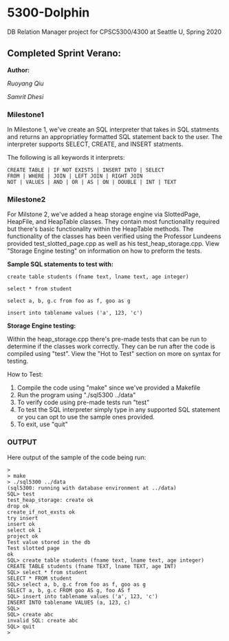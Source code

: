# 5300-Dolphin
DB Relation Manager project for CPSC5300/4300 at Seattle U, Spring 2020

## Completed Sprint Verano:
**Author:**

*Ruoyang Qiu*

*Samrit Dhesi* 
### Milestone1
In Milestone 1, we've create an SQL interpreter that takes in SQL statments and returns an appropriatley formatted SQL statement back to the user. 
The interpreter supports SELECT, CREATE, and INSERT statments. 

The following is all keywords it interprets:
```
CREATE TABLE | IF NOT EXISTS | INSERT INTO | SELECT
FROM | WHERE | JOIN | LEFT JOIN | RIGHT JOIN
NOT | VALUES | AND | OR | AS | ON | DOUBLE | INT | TEXT
```
### Milestone2
For Milstone 2, we've added a heap storage engine via SlottedPage, HeapFile, and HeapTable classes. They contain most functionality required but there's basic functionality within the HeapTable methods. The functionality
of the classes has been verified using the Professor Lundeens provided test_slotted_page.cpp as well as his test_heap_storage.cpp. View "Storage Engine testing" on information on how to preform the tests.

**Sample SQL statements to test with:**
```
create table students (fname text, lname text, age integer)

select * from student

select a, b, g.c from foo as f, goo as g

insert into tablename values ('a', 123, 'c')
```

**Storage Engine testing:**

Within the heap_storage.cpp there's pre-made tests that can be run to determine if the classes work correctly.
They can be run after the code is compiled using "test". View the "Hot to Test" section on more on syntax for testing.

How to Test:

1. Compile the code using "make" since we've provided a Makefile
2. Run the program using "./sql5300 ../data"
3. To verify code using pre-made tests run "test"
4. To test the SQL interpreter simply type in any supported SQL
   statement or you can opt to use the sample ones provided.
5. To exit, use "quit"

### OUTPUT
Here output of the sample of the code being run:

```
>
> make
> ./sql5300 ../data
(sql5300: running with database environment at ../data)
SQL> test
test_heap_storage: create ok
drop ok
create_if_not_exsts ok
try insert
insert ok
select ok 1
project ok
Test value stored in the db
Test slotted page
ok
SQL> create table students (fname text, lname text, age integer)
CREATE TABLE students (fname TEXT, lname TEXT, age INT)
SQL> select * from student
SELECT * FROM student
SQL> select a, b, g.c from foo as f, goo as g
SELECT a, b, g.c FROM goo AS g, foo AS f
SQL> insert into tablename values ('a', 123, 'c')
INSERT INTO tablename VALUES (a, 123, c) 
SQL>
SQL> create abc
invalid SQL: create abc
SQL> quit
>
```
